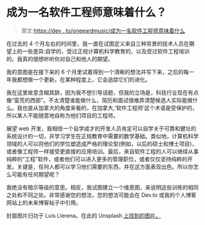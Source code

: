 # 成为一名软件工程师意味着什么？

> 原文:[https://dev . to/oneeardmusic/成为一名软件工程师意味着什么](https://dev.to/oneearedmusic/what-does-it-mean-to-be-a-software-engineer)

在过去的 4 个月左右的时间里，我一直在试图定义来自三种背景的技术人员在期望上的一些差异:自学的，受过正规计算机科学教育的，以及受过软件工程培训的。我真的很想听听你对自己和他人的期望。

我的意图是在接下来的 6 个月里试着得到一个清晰的想法并写下来，之后的每一年我都想做一个更新。在某种程度上，它会追踪它们的进化。

我在这里故意含糊其辞，因为我不想引导话题，但我的立场是，科技行业现在有点像“蛮荒的西部”。不太清楚谁能做什么，简历和面试很难弄清楚候选人实际能做什么。我也是从加拿大的角度来看的，在加拿大,‘软件工程师’这个术语是受保护的，所以某人不能随意地自称为他们项目的工程师。

展望 web 开发，我相信一个自学成才的开发人员肯定可以自学关于可靠和健壮的系统设计的一切，并学习学生在正规教育中需要的数学基础。类似地，计算机科学领域的人可以将他们的学位塑造成严格的理论型(例如，以后的硕士和博士项目)，或者像工程师一样接受更直接的应用培训。最后，来自软件工程的人可以继续从事纯粹的“工程”软件，或者他们可以进入更多的管理职位，或者仅仅坚持纯粹的开发。关键是，任何人都可以学习他们需要的东西，并在这方面表现出色。所以你怎么可能有任何期望呢？

我绝没有暗示等级的意思。相反，我试图建立一个维恩图，来说明这些训练的相同之处和不同之处。非常感谢您的想法，您的想法可能会在 Dev.to 或我的个人博客网站上的未来博客帖子中引用。

封面图片归功于 Luis Llerena。在此的 Unsplash [上找到的图片。](https://unsplash.com/photos/t5BvA-Q_m_Y)